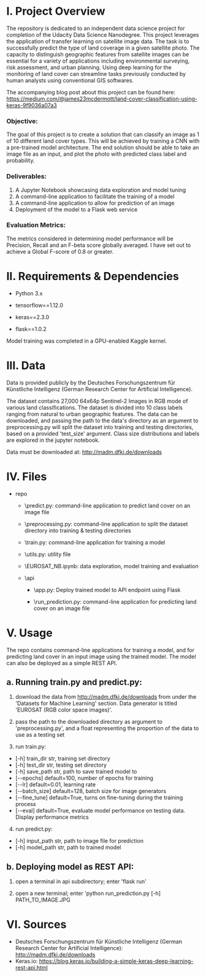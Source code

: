 # I. Project Overview

The repository is dedicated to an independent data science project for completion of the Udacity Data Science Nanodegree. This project leverages the application of transfer learning on satellite image data. The task is to successfully predict the type of land coverage in a given satellite photo. The capacity to distinguish geographic features from satellite images can be essential for a variety of applications including environmental surveying, risk assessment, and urban planning. Using deep learning for the monitoring of land cover can streamline  tasks previously conducted by human analysts using conventional GIS softwares. 

The accompanying blog post about this project can be found here: https://medium.com/@james23mcdermott/land-cover-classification-using-keras-9f9036a07a3

### Objective:
The goal of this project is to create a solution that can classify an image as 1 of 10 different land cover types. This will be achieved by  training a CNN with a pre-trained model architecture. The end solution should be able to take an image file as an input, and plot the photo with predicted class label and probability. 

### Deliverables:
1. A Jupyter Notebook showcasing data exploration and model tuning
2. A command-line application to facilitate the training of a model
3. A command-line application to allow for prediction of an image
4. Deployment of the model to a Flask web service

### Evaluation Metrics:
The metrics considered in determining model performance will be Precision, Recall and an F-beta  score globally averaged. I have set out to achieve a Global F-score of 0.8 or greater. 

# II. Requirements & Dependencies

- Python 3.x

- tensorflow==1.12.0

- keras==2.3.0

- flask==1.0.2

Model training was completed in a GPU-enabled Kaggle kernel.  

# III. Data
Data is provided publicly by the Deutsches Forschungszentrum für Künstliche Intelligenz (German Research Center for Artificial Intelligence). 

The dataset contains 27,000 64x64p Sentinel-2 Images in RGB mode of various land classifications. The dataset is divided into 10 class labels ranging from natural to urban geographic features. The data can be downloaded, and passing the path to the data's directory as an argument to preprocessing.py will split the dataset into training and testing directories, based on a provided 'test_size' argument. Class size distributions and labels are explored in the jupyter notebook.

Data must be downloaded at: http://madm.dfki.de/downloads

# IV. Files

  - repo
  
    - \predict.py: command-line application to predict land cover on an image file
    
    - \preprocessing.py: command-line application to split the dataset directory into training & testing directories
    
    - \train.py: command-line application for training a model
    
    - \utils.py: utility file
    
    - \EUROSAT_NB.ipynb: data exploration, model training and evaluation
    
    - \api
    
      - \app.py: Deploy trained model to API endpoint using Flask

      - \run_prediction.py: command-line application for predicting land cover on an image file

# V. Usage
The repo contains command-line applications for training a model, and for predicting land cover in an input image using the trained model. The model can also be deployed as a simple REST API.

## a. Running train.py and predict.py:

1. download the data from http://madm.dfki.de/downloads from under the 'Datasets for Machine Learning' section. Data generator is titled 'EUROSAT (RGB color space images)'.

2. pass the path to the downloaded directory as argument to 'preprocessing.py', and a float representing the proportion of the data to use as a testing set

3. run train.py:

  - [-h] train_dir str, training set directory
  - [-h] test_dir str, testing set directory
  - [-h] save_path str, path to save trained model to
  - [--epochs] default=100, number of epochs for training
  - [--lr] default=0.01, learning rate
  - [--batch_size] default=128, batch size for image generators
  - [--fine_tune] default=True, turns on fine-tuning during the training process
  - [--eval] default=True, evaluate model performance on testing data. Display performance metrics

4. run predict.py:

  - [-h] input_path str, path to image file for prediction
  - [-h] model_path str, path to trained model
  
## b. Deploying model as REST API:

1. open a terminal in api subdirectory; enter 'flask run'

2. open a new terminal; enter 'python run_prediction.py [-h] PATH_TO_IMAGE.JPG

# VI. Sources

- Deutsches Forschungszentrum für Künstliche Intelligenz (German Research Center for Artificial Intelligence): http://madm.dfki.de/downloads
- Keras.io: https://blog.keras.io/building-a-simple-keras-deep-learning-rest-api.html

